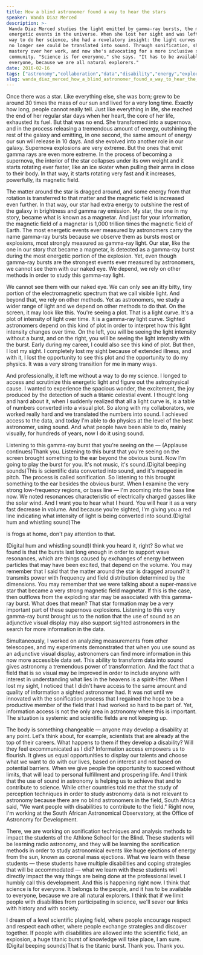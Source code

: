 ```yaml
---
title: How a blind astronomer found a way to hear the stars
speaker: Wanda Diaz Merced
description: >-
 Wanda Diaz Merced studies the light emitted by gamma-ray bursts, the most
 energetic events in the universe. When she lost her sight and was left without a
 way to do her science, she had a revelatory insight: the light curves she could
 no longer see could be translated into sound. Through sonification, she regained
 mastery over her work, and now she's advocating for a more inclusive scientific
 community. "Science is for everyone," she says. "It has to be available to
 everyone, because we are all natural explorers."
date: 2016-02-16
tags: ["astronomy","collaboration","data","disability","energy","exploration","hearing","innovation","nature","physics","science","technology","blindness"]
slug: wanda_diaz_merced_how_a_blind_astronomer_found_a_way_to_hear_the_stars
---
```


Once there was a star. Like everything else, she was born; grew to be around 30 times the
mass of our sun and lived for a very long time. Exactly how long, people cannot really
tell. Just like everything in life, she reached the end of her regular star days when her
heart, the core of her life, exhausted its fuel. But that was no end. She transformed into
a supernova, and in the process releasing a tremendous amount of energy, outshining the
rest of the galaxy and emitting, in one second, the same amount of energy our sun will
release in 10 days. And she evolved into another role in our galaxy. Supernova explosions
are very extreme. But the ones that emit gamma rays are even more extreme. In the process
of becoming a supernova, the interior of the star collapses under its own weight and it
starts rotating ever faster, like an ice skater when pulling their arms in close to their
body. In that way, it starts rotating very fast and it increases, powerfully, its magnetic
field.

The matter around the star is dragged around, and some energy from that rotation is
transferred to that matter and the magnetic field is increased even further. In that way,
our star had extra energy to outshine the rest of the galaxy in brightness and gamma ray
emission. My star, the one in my story, became what is known as a magnetar. And just for
your information, the magnetic field of a magnetar is 1,000 trillion times the magnetic
field of Earth. The most energetic events ever measured by astronomers carry the name
gamma-ray bursts because we observe them as bursts most or explosions, most strongly
measured as gamma-ray light. Our star, like the one in our story that became a magnetar,
is detected as a gamma-ray burst during the most energetic portion of the explosion. Yet,
even though gamma-ray bursts are the strongest events ever measured by astronomers, we
cannot see them with our naked eye. We depend, we rely on other methods in order to study
this gamma-ray light.

We cannot see them with our naked eye. We can only see an itty bitty, tiny portion of the
electromagnetic spectrum that we call visible light. And beyond that, we rely on other
methods. Yet as astronomers, we study a wider range of light and we depend on other methods
to do that. On the screen, it may look like this. You're seeing a plot. That is a light
curve. It's a plot of intensity of light over time. It is a gamma-ray light curve. Sighted
astronomers depend on this kind of plot in order to interpret how this light intensity
changes over time. On the left, you will be seeing the light intensity without a burst,
and on the right, you will be seeing the light intensity with the burst. Early during my
career, I could also see this kind of plot. But then, I lost my sight. I completely lost
my sight because of extended illness, and with it, I lost the opportunity to see this plot
and the opportunity to do my physics. It was a very strong transition for me in many
ways.

And professionally, it left me without a way to do my science. I longed to access and
scrutinize this energetic light and figure out the astrophysical cause. I wanted to
experience the spacious wonder, the excitement, the joy produced by the detection of such
a titanic celestial event. I thought long and hard about it, when I suddenly realized that
all a light curve is, is a table of numbers converted into a visual plot. So along with my
collaborators, we worked really hard and we translated the numbers into sound. I achieved
access to the data, and today I'm able to do physics at the level of the best astronomer,
using sound. And what people have been able to do, mainly visually, for hundreds of years,
now I do it using sound.

Listening to this gamma-ray burst that you're seeing on the — (Applause continues)Thank
you. Listening to this burst that you're seeing on the screen brought something to the ear
beyond the obvious burst. Now I'm going to play the burst for you. It's not music, it's
sound.(Digital beeping sounds)This is scientific data converted into sound, and it's
mapped in pitch. The process is called sonification. So listening to this brought something
to the ear besides the obvious burst. When I examine the very strong low-frequency
regions, or bass line — I'm zooming into the bass line now. We noted resonances
characteristic of electrically charged gasses like the solar wind. And I want you to hear
what I heard. You will hear it as a very fast decrease in volume. And because you're
sighted, I'm giving you a red line indicating what intensity of light is being converted
into sound.(Digital hum and whistling sound)The 

is frogs at home, don't pay attention to that.

(Digital hum and whistling sound)I think you heard it, right? So what we found is that the
bursts last long enough in order to support wave resonances, which are things caused by
exchanges of energy between particles that may have been excited, that depend on the
volume. You may remember that I said that the matter around the star is dragged around? It
transmits power with frequency and field distribution determined by the dimensions. You
may remember that we were talking about a super-massive star that became a very strong
magnetic field magnetar. If this is the case, then outflows from the exploding star may be
associated with this gamma-ray burst. What does that mean? That star formation may be a
very important part of these supernova explosions. Listening to this very gamma-ray burst
brought us to the notion that the use of sound as an adjunctive visual display may also
support sighted astronomers in the search for more information in the data.

Simultaneously, I worked on analyzing measurements from other telescopes, and my
experiments demonstrated that when you use sound as an adjunctive visual display,
astronomers can find more information in this now more accessible data set. This ability
to transform data into sound gives astronomy a tremendous power of transformation. And the
fact that a field that is so visual may be improved in order to include anyone with
interest in understanding what lies in the heavens is a spirit-lifter. When I lost my
sight, I noticed that I didn't have access to the same amount and quality of information a
sighted astronomer had. It was not until we innovated with the sonification process that I
regained the hope to be a productive member of the field that I had worked so hard to be
part of. Yet, information access is not the only area in astronomy where this is important.
The situation is systemic and scientific fields are not keeping up.

The body is something changeable — anyone may develop a disability at any point. Let's
think about, for example, scientists that are already at the top of their careers. What
happens to them if they develop a disability? Will they feel excommunicated as I did?
Information access empowers us to flourish. It gives us equal opportunities to display our
talents and choose what we want to do with our lives, based on interest and not based on
potential barriers. When we give people the opportunity to succeed without limits, that
will lead to personal fulfillment and prospering life. And I think that the use of sound
in astronomy is helping us to achieve that and to contribute to science. While other
countries told me that the study of perception techniques in order to study astronomy data
is not relevant to astronomy because there are no blind astronomers in the field, South
Africa said, "We want people with disabilities to contribute to the field." Right now, I'm
working at the South African Astronomical Observatory, at the Office of Astronomy for
Development.

There, we are working on sonification techniques and analysis methods to impact the
students of the Athlone School for the Blind. These students will be learning radio
astronomy, and they will be learning the sonification methods in order to study
astronomical events like huge ejections of energy from the sun, known as coronal mass
ejections. What we learn with these students — these students have multiple disabilities
and coping strategies that will be accommodated — what we learn with these students will
directly impact the way things are being done at the professional level. I humbly call
this development. And this is happening right now. I think that science is for everyone. It
belongs to the people, and it has to be available to everyone, because we are all natural
explorers. I think that if we limit people with disabilities from participating in
science, we'll sever our links with history and with society.

I dream of a level scientific playing field, where people encourage respect and respect
each other, where people exchange strategies and discover together. If people with
disabilities are allowed into the scientific field, an explosion, a huge titanic burst of
knowledge will take place, I am sure.(Digital beeping sounds)That is the titanic
burst. Thank you. Thank you.

<!--
ad_duration=3.33
comment_count=30
event="TED2016"
external_start_time=0
has_talk_citation=0
intro_duration=11.82
is_subtitle_required="False"
is_talk_featured="True"
language="en"
language_swap="False"
native_language="en"
number_of_related_talks=6
number_of_speakers=1
number_of_subtitled_videos=23
number_of_tags=13
number_of_talk_download_languages=23
number_of_talk_more_resources=1
number_of_talk_recommendations=0
number_of_talks_take_actions=0
post_ad_duration=0.83
published_timestamp="2016-06-27 14:36:11"
recording_date="2016-02-16"
speaker_description="Sonic astrophysicist"
speaker_is_published=1
speaker_name="Wanda Diaz Merced"
talk_name="How a blind astronomer found a way to hear the stars"
talks_tags=["astronomy","collaboration","data","disability","energy","exploration","hearing","innovation","nature","physics","science","technology","blindness"]
talks_take_action=[]
url_audio="https://download.ted.com/talks/WandaDiazMerced_2016.mp3?apikey=acme-roadrunner"
url_photo_speaker="https://pe.tedcdn.com/images/ted/7f985d3dfcd2aa5a87ba81e4bc1f84159fa1a661_254x191.jpg"
url_photo_talk="https://s3.amazonaws.com/talkstar-photos/uploads/78d43c31-55c6-4cf8-a9a4-3a0a4834150c/WandaDiazMerced_2016-embed.jpg"
url_webpage="https://www.ted.com/talks/wanda_diaz_merced_how_a_blind_astronomer_found_a_way_to_hear_the_stars"
video_type_name="TED Stage Talk"
-->